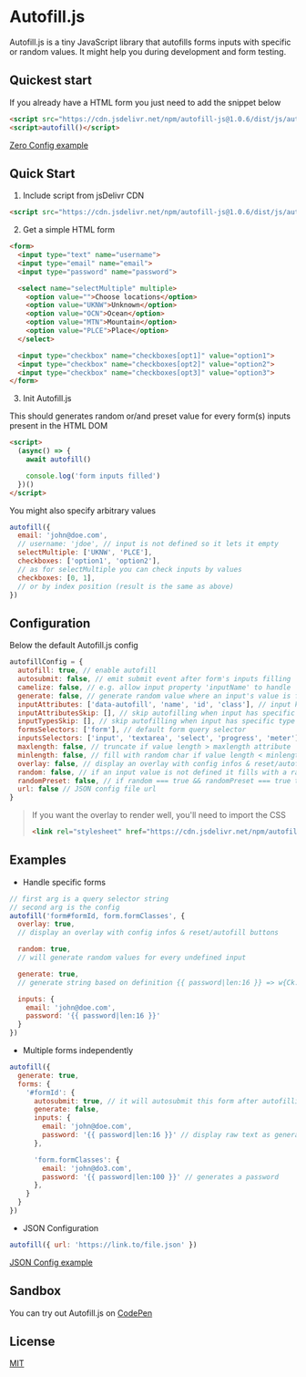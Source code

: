 # Autofill.js

Autofill.js is a tiny JavaScript library that autofills forms inputs with specific or random values. It might help you during development and form testing.

## Quickest start

If you already have a HTML form you just need to add the snippet below

```html
<script src="https://cdn.jsdelivr.net/npm/autofill-js@1.0.6/dist/js/autofill.min.js"></script>
<script>autofill()</script>
```

[Zero Config example](https://0kyn.github.io/autofill-js/examples/zero-config/index.html)

## Quick Start

1. Include script from jsDelivr CDN

```html
<script src="https://cdn.jsdelivr.net/npm/autofill-js@1.0.6/dist/js/autofill.min.js"></script>
```

2. Get a simple HTML form

```html
<form>
  <input type="text" name="username">
  <input type="email" name="email">
  <input type="password" name="password">

  <select name="selectMultiple" multiple>
    <option value="">Choose locations</option>
    <option value="UKNW">Unknown</option>
    <option value="OCN">Ocean</option>
    <option value="MTN">Mountain</option>
    <option value="PLCE">Place</option>
  </select>

  <input type="checkbox" name="checkboxes[opt1]" value="option1">
  <input type="checkbox" name="checkboxes[opt2]" value="option2">
  <input type="checkbox" name="checkboxes[opt3]" value="option3">
</form>
```

3. Init Autofill.js

This should generates random or/and preset value for every form(s) inputs present in the HTML DOM

```html
<script>
  (async() => {
    await autofill()

    console.log('form inputs filled')
  })()
</script>
```

You might also specify arbitrary values

```javascript
autofill({
  email: 'john@doe.com',
  // username: 'jdoe', // input is not defined so it lets it empty
  selectMultiple: ['UKNW', 'PLCE'],
  checkboxes: ['option1', 'option2'],
  // as for selectMultiple you can check inputs by values
  checkboxes: [0, 1],
  // or by index position (result is the same as above)
})
```
## Configuration

Below the default Autofill.js config

```javascript
autofillConfig = {
  autofill: true, // enable autofill
  autosubmit: false, // emit submit event after form's inputs filling
  camelize: false, // e.g. allow input property 'inputName' to handle 'input-name' or 'input_name'
  generate: false, // generate random value where an input's value is formatted as follow {{ password|len:16 }}
  inputAttributes: ['data-autofill', 'name', 'id', 'class'], // input key attributes targets ordered from the highest priority to the lowest
  inputAttributesSkip: [], // skip autofilling when input has specific attribute. e.g. 'disabled' or 'readonly',
  inputTypesSkip: [], // skip autofilling when input has specific type
  formsSelectors: ['form'], // default form query selector
  inputsSelectors: ['input', 'textarea', 'select', 'progress', 'meter'], // default inputs support
  maxlength: false, // truncate if value length > maxlength attribute
  minlength: false, // fill with random char if value length < minlength attribute
  overlay: false, // display an overlay with config infos & reset/autofill buttons
  random: false, // if an input value is not defined it fills with a random value
  randomPreset: false, // if random === true && randomPreset === true then it tries to find a significant preset
  url: false // JSON config file url
}

```

> If you want the overlay to render well, you'll need to import the CSS
>```html
><link rel="stylesheet" href="https://cdn.jsdelivr.net/npm/autofill-js@1.0.6/dist/css/autofill.min.css">
>```

## Examples

- Handle specific forms

```js
// first arg is a query selector string
// second arg is the config
autofill('form#formId, form.formClasses', {
  overlay: true,
  // display an overlay with config infos & reset/autofill buttons

  random: true,
  // will generate random values for every undefined input

  generate: true,
  // generate string based on definition {{ password|len:16 }} => w{Ck.-FcUvg5!,-@

  inputs: {
    email: 'john@doe.com',
    password: '{{ password|len:16 }}'
  }
})

```

- Multiple forms independently

```js
autofill({
  generate: true,
  forms: {
    '#formId': {
      autosubmit: true, // it will autosubmit this form after autofilling
      generate: false,
      inputs: {
        email: 'john@doe.com',
        password: '{{ password|len:16 }}' // display raw text as generate === false for this specific form
      },

      'form.formClasses': {
        email: 'john@do3.com',
        password: '{{ password|len:100 }}' // generates a password
      },
    }
  }
})

```

- JSON Configuration

```js
autofill({ url: 'https://link.to/file.json' })

```
[JSON Config example](https://0kyn.github.io/autofill-js/examples/json/index.html)

## Sandbox

You can try out Autofill.js on [CodePen](https://codepen.io/0kyn/pen/ZExroMb)

## License

[MIT](https://choosealicense.com/licenses/mit/)
